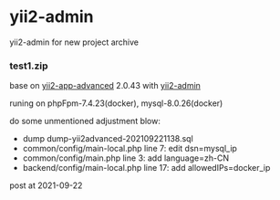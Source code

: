 # yii2-admin
yii2-admin for new project archive

### test1.zip

base on [yii2-app-advanced](https://github.com/yiisoft/yii2-app-advanced) 2.0.43
with [yii2-admin](https://github.com/myloveGy/yii2-admin)

runing on phpFpm-7.4.23(docker), mysql-8.0.26(docker)

do some unmentioned adjustment blow:

* dump dump-yii2advanced-202109221138.sql
* common/config/main-local.php line 7: edit dsn=mysql_ip
* common/config/main.php line 3: add language=zh-CN
* backend/config/main-local.php line 17: add allowedIPs=docker_ip

post at 2021-09-22